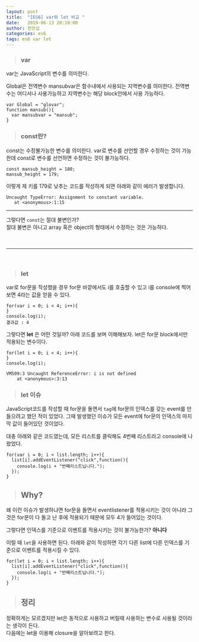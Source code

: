 ```yaml
---
layout: post
title:  "[ES6] var와 let 비교 "
date:   2019-06-13 20:10:00
author: 한만섭
categories: es6
tags: es6 var let
---
```


> ### var
var는 JavaScript의 변수를 의미한다.   

Global은 전역변수 mansubvar은 함수내에서 사용되는 지역변수를 의미한다. 전역변수는 어디서나 사용가능하고 지역변수는 해당 block안에서 사용 가능하다. 
```
var Global = "glovar";
function mansub(){
  var mansubvar = "mansub";
}
```
> ### const란?  
const는 수정불가능한 변수를 의미한다. var로 변수를 선언할 경우 수정하는 것이 가능한데 const로 변수를 선언하면 수정하는 것이 불가능하다.   
 ```
 const mansub_height = 180;
 mansub_height = 179;
 ```
 이렇게 제 키를 179로 낮추는 코드를 작성하게 되면 아래와 같이 에러가 발생합니다. 
 
 ```
 Uncaught TypeError: Assignment to constant variable.
    at <anonymous>:1:15
 ```
 
 ***
 
 그렇다면 `const`는 절대 불변인가?  
 절대 불변은 아니고 array 혹은 object의 형태에서 수정하는 것은 가능하다. 
 

　  
***

　  
> ### let 
var로 for문을 작성했을 경우 for문 바깥에서도 i를 호출할 수 있고 i를 console에 찍어보면 4라는 값을 얻을 수 있다. 
```
for(var i = 0; i < 4; i++){
}
console.log(i);
결과값 : 4
```

그렇다면 **let** 은 어떤 것일까? 아래 코드를 보며 이해해보자. let은 for문 block에서만 적용되는 변수이다. 
```
for(let i = 0; i < 4; i++){
}
console.log(i);
```
```error
VM509:3 Uncaught ReferenceError: i is not defined
    at <anonymous>:3:13
```


> ### let 이슈  

JavaScript코드를 작성할 때 for문을 돌면서 `tag`에 for문의 인덱스를 갖는 event를 만들으려고 했던 적이 있었다. 
그때 발생했던 이슈가 모든 event에 for문의 인덱스의 마지막 값이 들어있던 것이었다.  

대충 아래와 같은 코드였는데, 모든 리스트를 클릭해도 4번째 리스트라고 console에 나왔었다. 
```
for(var i = 0; i < list.length; i++){
  list[i].addEventListener("click",function(){
    console.log(i + "번째리스트닙니다.");
  });
}
```

> ## Why?
왜 이런 이슈가 발생하냐면 for문을 돌면서 eventlistener를 적용시키는 것이 아니라 그것은 for문이 다 돌고 난 후에 
적용되기 때문에 모두 4가 들어있는 것이다.  

그렇다면 인덱스를 기준으로 이벤트를 적용시키는 것이 불가능한가? **아니다**  

이럴 때 `let`을 사용하면 된다.  아래와 같이 작성하면 각기 다른 list에 다른 인덱스를 기준으로 이벤트를 적용시킬 수 있다. 

```
for(let i = 0; i < list.length; i++){
  list[i].addEventListener("click",function(){
    console.log(i + "번째리스트닙니다.");
  });
}
```


> ## 정리 
정확하게는 모르겠지만 let은 동적으로 사용하고 버릴때 사용하는 변수로 사용될 것이라는 생각이 든다.  
다음에는 let을 이용해 closure을 알아보려고 한다. 


